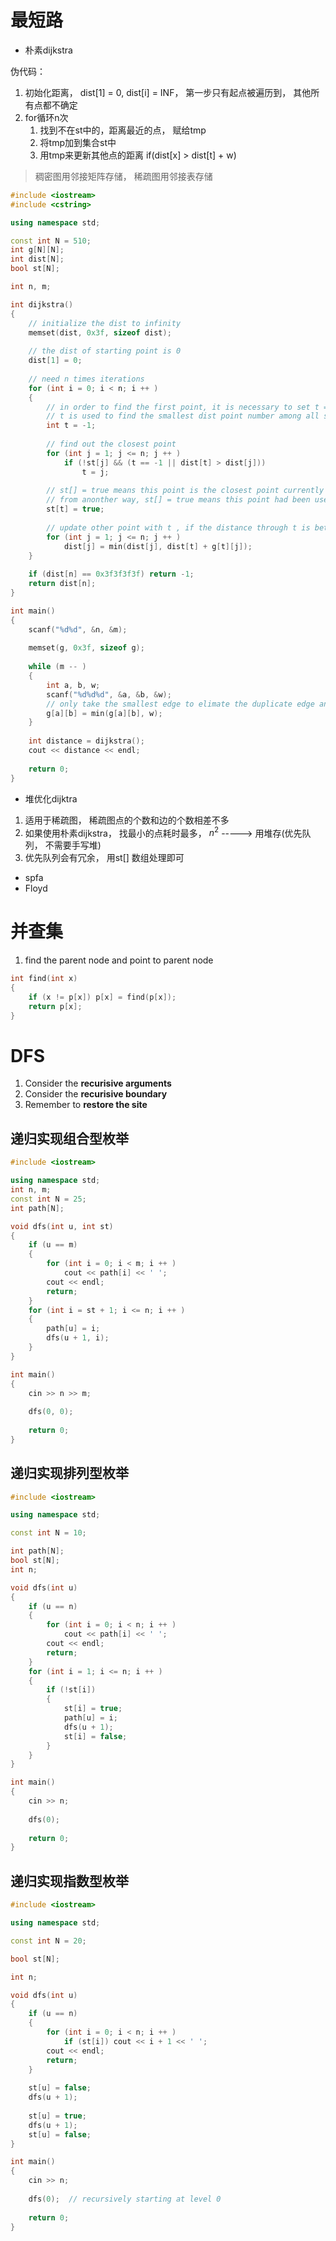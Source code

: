 # 最短路

- 朴素dijkstra

伪代码：

1. 初始化距离， dist[1] = 0, dist[i] = INF， 第一步只有起点被遍历到， 其他所有点都不确定
2. for循环n次
   1. 找到不在st中的，距离最近的点， 赋给tmp
   2. 将tmp加到集合st中
   3. 用tmp来更新其他点的距离 if(dist[x] > dist[t] + w)

> 稠密图用邻接矩阵存储， 稀疏图用邻接表存储

```c++
#include <iostream>
#include <cstring>

using namespace std;

const int N = 510;
int g[N][N];
int dist[N];
bool st[N];

int n, m;

int dijkstra()
{
    // initialize the dist to infinity
    memset(dist, 0x3f, sizeof dist); 
    
    // the dist of starting point is 0
    dist[1] = 0;
    
    // need n times iterations
    for (int i = 0; i < n; i ++ )
    {
        // in order to find the first point, it is necessary to set t = -1;
        // t is used to find the smallest dist point number among all st[] == false;
        int t = -1;
        
        // find out the closest point
        for (int j = 1; j <= n; j ++ )
        	if (!st[j] && (t == -1 || dist[t] > dist[j]))
                t = j;
        
        // st[] = true means this point is the closest point currently
        // from anonther way, st[] = true means this point had been used to update other dists
        st[t] = true;
        
        // update other point with t , if the distance through t is better
        for (int j = 1; j <= n; j ++ )
            dist[j] = min(dist[j], dist[t] + g[t][j]);
    }
    
    if (dist[n] == 0x3f3f3f3f) return -1;
    return dist[n];
}

int main()
{
    scanf("%d%d", &n, &m);
    
    memset(g, 0x3f, sizeof g);
    
    while (m -- )
    {
        int a, b, w;
        scanf("%d%d%d", &a, &b, &w);
        // only take the smallest edge to elimate the duplicate edge and self-loops
        g[a][b] = min(g[a][b], w);
    }
    
    int distance = dijkstra();
    cout << distance << endl;
    
    return 0;
}
```

- 堆优化dijktra

1. 适用于稀疏图， 稀疏图点的个数和边的个数相差不多
2. 如果使用朴素dijkstra， 找最小的点耗时最多， $n^2$ -----> 用堆存(优先队列， 不需要手写堆)
3. 优先队列会有冗余， 用st[] 数组处理即可

- spfa
- Floyd

# 并查集

1. find the parent node and point to parent node

```c++
int find(int x)
{
    if (x != p[x]) p[x] = find(p[x]);
    return p[x];
}
```



# DFS

1. Consider the **recurisive arguments**
1. Consider the **recurisive boundary**
1. Remember to **restore the site**

## 递归实现组合型枚举

```c++
#include <iostream>

using namespace std;
int n, m;
const int N = 25;
int path[N];

void dfs(int u, int st)
{
    if (u == m)
    {
        for (int i = 0; i < m; i ++ )
            cout << path[i] << ' ';
        cout << endl;
        return;
    }
    for (int i = st + 1; i <= n; i ++ )
    {
        path[u] = i;
        dfs(u + 1, i);
    }
}

int main()
{
	cin >> n >> m;
    
    dfs(0, 0);
    
    return 0;
}
```



## 递归实现排列型枚举

```c++
#include <iostream>

using namespace std;

const int N = 10;

int path[N];
bool st[N];
int n;

void dfs(int u)
{
    if (u == n)
    {
        for (int i = 0; i < n; i ++ )
            cout << path[i] << ' ';
        cout << endl;
        return;
    }
    for (int i = 1; i <= n; i ++ )
    {
        if (!st[i])
        {
            st[i] = true;
            path[u] = i;
            dfs(u + 1);
            st[i] = false;
        }
    }
}

int main()
{
    cin >> n;
    
    dfs(0);
    
    return 0;
}
```

## 递归实现指数型枚举

```c++
#include <iostream>

using namespace std;

const int N = 20;

bool st[N];

int n;

void dfs(int u)
{
    if (u == n)
    {
        for (int i = 0; i < n; i ++ )
            if (st[i]) cout << i + 1 << ' ';
        cout << endl;
        return;
    }
    
    st[u] = false;
    dfs(u + 1);
    
    st[u] = true;
    dfs(u + 1);
    st[u] = false;
}

int main()
{
    cin >> n;
    
    dfs(0);  // recursively starting at level 0
    
    return 0;
}
```



